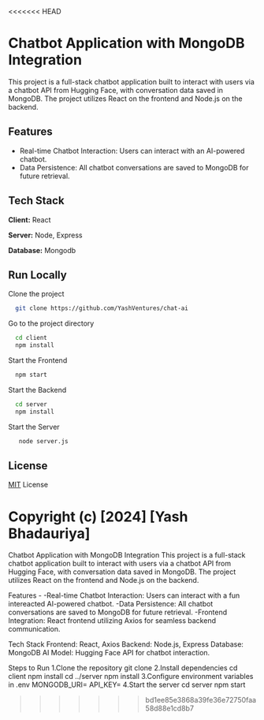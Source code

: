 <<<<<<< HEAD

# Chatbot Application with MongoDB Integration

This project is a full-stack chatbot application built to interact with users via a chatbot API from Hugging Face, with conversation data saved in MongoDB. The project utilizes React on the frontend and Node.js on the backend.



## Features

- Real-time Chatbot Interaction: Users can interact with an AI-powered chatbot.
- Data Persistence: All chatbot conversations are saved to MongoDB for future retrieval.


## Tech Stack

**Client:** React

**Server:** Node, Express 

**Database:** Mongodb


## Run Locally

Clone the project

```bash
  git clone https://github.com/YashVentures/chat-ai
```

Go to the project directory

```bash
  cd client
  npm install 
```
Start the Frontend
```bash
  npm start
```
Start the Backend
```bash
  cd server
  npm install
  ```
  Start the Server
```bash
   node server.js
```
## License

[MIT](https://choosealicense.com/licenses/mit/) License

Copyright (c) [2024] [Yash Bhadauriya]
=======
Chatbot Application with MongoDB Integration
This project is a full-stack chatbot application built to interact with users via a chatbot API from Hugging Face, with conversation data saved in MongoDB. The project utilizes React on the frontend and Node.js on the backend.

Features - 
-Real-time Chatbot Interaction: Users can interact with a fun intereacted AI-powered chatbot.
-Data Persistence: All chatbot conversations are saved to MongoDB for future retrieval.
-Frontend Integration: React frontend utilizing Axios for seamless backend communication.


Tech Stack
Frontend: React, Axios
Backend: Node.js, Express
Database: MongoDB
AI Model: Hugging Face API for chatbot interaction.

Steps to Run
1.Clone the repository
git clone
2.Install dependencies
cd client
npm install
cd ../server
npm install
3.Configure environment variables in .env
MONGODB_URI=<your-mongodb-uri>
API_KEY=<hugging-face-api-key>
4.Start the server
cd server
npm start


>>>>>>> bd1ee85e3868a39fe36e72750faa58d88e1cd8b7



